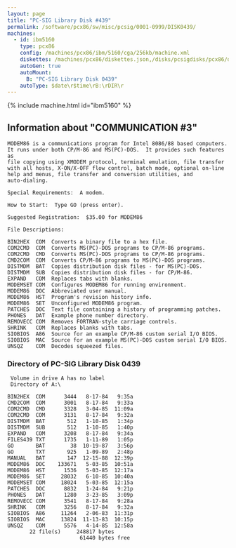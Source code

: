 ```yaml
---
layout: page
title: "PC-SIG Library Disk #439"
permalink: /software/pcx86/sw/misc/pcsig/0001-0999/DISK0439/
machines:
  - id: ibm5160
    type: pcx86
    config: /machines/pcx86/ibm/5160/cga/256kb/machine.xml
    diskettes: /machines/pcx86/diskettes.json,/disks/pcsigdisks/pcx86/diskettes.json
    autoGen: true
    autoMount:
      B: "PC-SIG Library Disk 0439"
    autoType: $date\r$time\rB:\rDIR\r
---
```


{% include machine.html id="ibm5160" %}

## Information about "COMMUNICATION #3"

    MODEM86 is a communications program for Intel 8086/88 based computers.
    It runs under both CP/M-86 and MS(PC)-DOS.  It provides such features as
    file copying using XMODEM protocol, terminal emulation, file transfer
    with all hosts, X-ON/X-OFF flow control, batch mode, optional on-line
    help and menus, file transfer and conversion utilities, and
    auto-dialing.
    
    Special Requirements:  A modem.
    
    How to Start:  Type GO (press enter).
    
    Suggested Registration:  $35.00 for MODEM86
    
    File Descriptions:
    
    BIN2HEX  COM  Converts a binary file to a hex file.
    COM2CMD  COM  Converts MS(PC)-DOS programs to CP/M-86 programs.
    COM2CMD  CMD  Converts MS(PC)-DOS programs to CP/M-86 programs.
    CMD2COM  COM  Converts CP/M-86 programs to MS(PC)-DOS programs.
    DISTMDM  BAT  Copies distribution disk files - for MS(PC)-DOS.
    DISTMDM  SUB  Copies distribution disk files - for CP/M-86.
    EXPAND   COM  Replaces tabs with blanks.
    MODEMSET COM  Configures MODEM86 for running environment.
    MODEM86  DOC  Abbreviated user manual.
    MODEM86  HST  Program's revision history info.
    MODEM86  SET  Unconfigured MODEM86 program.
    PATCHES  DOC  Text file containing a history of programming patches.
    PHONES   DAT  Example phone number directory.
    REMOVECC COM  Removes FORTRAN-style carriage controls.
    SHRINK   COM  Replaces blanks with tabs.
    SIOBIOS  A86  Source for an example CP/M-86 custom serial I/O BIOS.
    SIOBIOS  MAC  Source for an example MS(PC)-DOS custom serial I/O BIOS.
    UNSQZ    COM  Decodes squeezed files.

### Directory of PC-SIG Library Disk 0439

     Volume in drive A has no label
     Directory of A:\

    BIN2HEX  COM      3444   8-17-84   9:35a
    CMD2COM  COM      3001   8-17-84   9:33a
    COM2CMD  CMD      3328   3-04-85  11:09a
    COM2CMD  COM      3131   8-17-84   9:32a
    DISTMDM  BAT       512   1-10-85   1:34p
    DISTMDM  SUB       512   1-10-85   1:40p
    EXPAND   COM      3208   8-17-84   9:34a
    FILES439 TXT      1735   1-11-89   1:05p
    GO       BAT        38  10-19-87   3:56p
    GO       TXT       925   1-09-89   2:48p
    MANUAL   BAT       147  12-15-88  12:39p
    MODEM86  DOC    133671   5-03-85  10:51a
    MODEM86  HST      1536   5-03-85  12:17a
    MODEM86  SET     28032   6-10-85  10:40a
    MODEMSET COM     18024   5-03-85  12:15a
    PATCHES  DOC      8832   1-24-84   9:21p
    PHONES   DAT      1280   3-23-85   3:09p
    REMOVECC COM      3541   8-17-84   9:28a
    SHRINK   COM      3256   8-17-84   9:32a
    SIOBIOS  A86     11264   2-06-83  11:31p
    SIOBIOS  MAC     13824  11-13-83  10:15p
    UNSQZ    COM      5576   4-14-85  12:58a
           22 file(s)     248817 bytes
                           61440 bytes free
